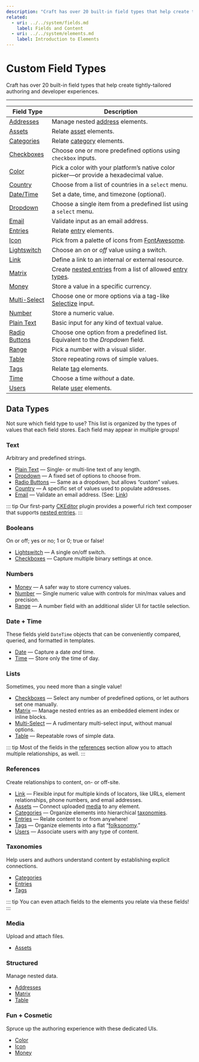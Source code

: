```yaml
---
description: "Craft has over 20 built-in field types that help create tightly-tailored authoring and developer experiences."
related:
  - uri: ../../system/fields.md
    label: Fields and Content
  - uri: ../../system/elements.md
    label: Introduction to Elements
---
```


# Custom Field Types

Craft has over 20 built-in field types that help create tightly-tailored authoring and developer experiences.

<See path="../system/fields.md" label="Fields + Content" description="Get started with fields in Craft." />

<hr>

| Field Type | Description |
| --- | --- |
| [Addresses](addresses.md) | Manage nested [address](../element-types/addresses.md) elements. |
| [Assets](assets.md) | Relate [asset](../element-types/assets.md) elements. |
| [Categories](categories.md) | Relate [category](../element-types/categories.md) elements. |
| [Checkboxes](checkboxes.md) | Choose one or more predefined options using `checkbox` inputs. |
| [Color](color.md) | Pick a color with your platform’s native color picker—or provide a hexadecimal value. |
| [Country](country.md) | Choose from a list of countries in a `select` menu. |
| [Date/Time](date-time.md) | Set a date, time, and timezone (optional). |
| [Dropdown](dropdown.md) | Choose a single item from a predefined list using a `select` menu. |
| [Email](email.md) | Validate input as an email address. |
| [Entries](entries.md) | Relate [entry](../element-types/entries.md) elements. |
| [Icon](icon.md) | Pick from a palette of icons from [FontAwesome](https://fontawesome.com). |
| [Lightswitch](lightswitch.md) | Choose an _on_ or _off_ value using a switch. |
| [Link](link.md) | Define a link to an internal or external resource. |
| [Matrix](matrix.md) | Create [nested entries](../element-types/entries.md#nested-entries) from a list of allowed [entry types](../element-types/entries.md#entry-types). |
| [Money](money.md) | Store a value in a specific currency. |
| [Multi-Select](multi-select.md) | Choose one or more options via a tag-like [Selectize](https://selectize.dev/) input. |
| [Number](number.md) | Store a numeric value. |
| [Plain Text](plain-text.md) | Basic input for any kind of textual value. |
| [Radio Buttons](radio-buttons.md) | Choose one option from a predefined list. Equivalent to the _Dropdown_ field. |
| [Range](range.md) | Pick a number with a visual slider. |
| [Table](table.md) | Store repeating rows of simple values. |
| [Tags](tags.md) | Relate [tag](../element-types/tags.md) elements. |
| [Time](time.md) | Choose a time _without_ a date. |
| [Users](users.md) | Relate [user](../element-types/users.md) elements. |

## Data Types

Not sure which field type to use? This list is organized by the types of values that each field stores. Each field may appear in multiple groups!

### Text

Arbitrary and predefined strings.

- [Plain Text](plain-text.md) — Single- or multi-line text of any length.
- [Dropdown](dropdown.md) — A fixed set of options to choose from.
- [Radio Buttons](radio-buttons.md) — Same as a dropdown, but allows “custom” values.
- [Country](country.md) — A specific set of values used to populate addresses.
- [Email](email.md) — Validate an email address. (See: [Link](link.md))

::: tip
Our first-party [CKEditor](plugin:ckeditor) plugin provides a powerful rich text composer that supports [nested entries](../element-types/entries.md#nested-entries).
:::

### Booleans

On or off; yes or no; 1 or 0; true or false!

- [Lightswitch](lightswitch.md) — A single on/off switch.
- [Checkboxes](checkboxes.md) — Capture multiple binary settings at once.

### Numbers

- [Money](money.md) — A safer way to store currency values.
- [Number](number.md) — Single numeric value with controls for min/max values and precision.
- [Range](range.md) — A number field with an additional slider UI for tactile selection.

### Date + Time

These fields yield `DateTime` objects that can be conveniently compared, queried, and formatted in templates.

- [Date](date-time.md) — Capture a date _and_ time.
- [Time](time.md) — Store only the time of day.

### Lists

Sometimes, you need more than a single value!

- [Checkboxes](checkboxes.md) — Select any number of predefined options, or let authors set one manually.
- [Matrix](matrix.md) — Manage nested entries as an embedded element index or inline blocks.
- [Multi-Select](multi-select.md) — A rudimentary multi-select input, without manual options.
- [Table](table.md) — Repeatable rows of simple data.

::: tip
Most of the fields in the [references](#references) section allow you to attach multiple relationships, as well.
:::

### References

Create relationships to content, on- or off-site.

- [Link](link.md) — Flexible input for multiple kinds of locators, like URLs, element relationships, phone numbers, and email addresses.
- [Assets](categories.md) — Connect uploaded [media](#media) to any element.
- [Categories](categories.md) — Organize elements into hierarchical [taxonomies](#taxonomies).
- [Entries](entries.md) — Relate content to or from anywhere!
- [Tags](tags.md) — Organize elements into a flat “[folksonomy](#taxonomies).”
- [Users](users.md) — Associate users with any type of content.

### Taxonomies

Help users and authors understand content by establishing explicit connections.

- [Categories](categories.md)
- [Entries](entries.md)
- [Tags](tags.md)

::: tip
You can even attach fields to the elements you relate via these fields!
:::

### Media

Upload and attach files.

- [Assets](assets.md)

### Structured

Manage nested data.

- [Addresses](addresses.md)
- [Matrix](matrix.md)
- [Table](table.md)

### Fun + Cosmetic

Spruce up the authoring experience with these dedicated UIs.

- [Color](color.md)
- [Icon](icon.md)
- [Money](money.md)
